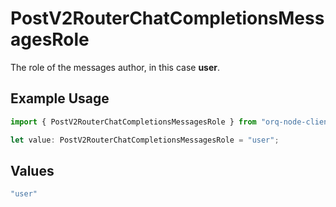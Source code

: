 # PostV2RouterChatCompletionsMessagesRole

The role of the messages author, in this case **user**.

## Example Usage

```typescript
import { PostV2RouterChatCompletionsMessagesRole } from "orq-node-client/models/operations";

let value: PostV2RouterChatCompletionsMessagesRole = "user";
```

## Values

```typescript
"user"
```